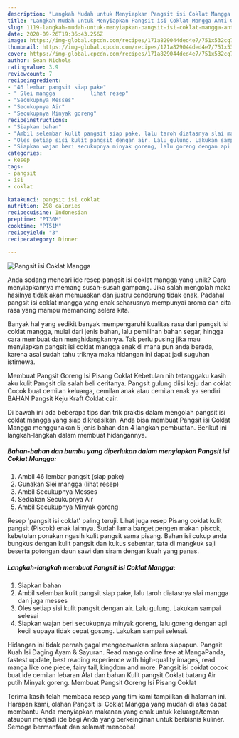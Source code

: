 ```yaml
---
description: "Langkah Mudah untuk Menyiapkan Pangsit isi Coklat Mangga Anti Gagal"
title: "Langkah Mudah untuk Menyiapkan Pangsit isi Coklat Mangga Anti Gagal"
slug: 1119-langkah-mudah-untuk-menyiapkan-pangsit-isi-coklat-mangga-anti-gagal
date: 2020-09-26T19:36:43.256Z
image: https://img-global.cpcdn.com/recipes/171a829044ded4e7/751x532cq70/pangsit-isi-coklat-mangga-foto-resep-utama.jpg
thumbnail: https://img-global.cpcdn.com/recipes/171a829044ded4e7/751x532cq70/pangsit-isi-coklat-mangga-foto-resep-utama.jpg
cover: https://img-global.cpcdn.com/recipes/171a829044ded4e7/751x532cq70/pangsit-isi-coklat-mangga-foto-resep-utama.jpg
author: Sean Nichols
ratingvalue: 3.9
reviewcount: 7
recipeingredient:
- "46 lembar pangsit siap pake"
- " Slei mangga           lihat resep"
- "Secukupnya Messes"
- "Secukupnya Air"
- "Secukupnya Minyak goreng"
recipeinstructions:
- "Siapkan bahan"
- "Ambil selembar kulit pangsit siap pake, lalu taroh diatasnya slai mangga dan juga messes"
- "Oles setiap sisi kulit pangsit dengan air. Lalu gulung. Lakukan sampai selesai"
- "Siapkan wajan beri secukupnya minyak goreng, lalu goreng dengan api kecil supaya tidak cepat gosong. Lakukan sampai selesai."
categories:
- Resep
tags:
- pangsit
- isi
- coklat

katakunci: pangsit isi coklat 
nutrition: 298 calories
recipecuisine: Indonesian
preptime: "PT30M"
cooktime: "PT51M"
recipeyield: "3"
recipecategory: Dinner

---
```



![Pangsit isi Coklat Mangga](https://img-global.cpcdn.com/recipes/171a829044ded4e7/751x532cq70/pangsit-isi-coklat-mangga-foto-resep-utama.jpg)

Anda sedang mencari ide resep pangsit isi coklat mangga yang unik? Cara menyiapkannya memang susah-susah gampang. Jika salah mengolah maka hasilnya tidak akan memuaskan dan justru cenderung tidak enak. Padahal pangsit isi coklat mangga yang enak seharusnya mempunyai aroma dan cita rasa yang mampu memancing selera kita.

Banyak hal yang sedikit banyak mempengaruhi kualitas rasa dari pangsit isi coklat mangga, mulai dari jenis bahan, lalu pemilihan bahan segar, hingga cara membuat dan menghidangkannya. Tak perlu pusing jika mau menyiapkan pangsit isi coklat mangga enak di mana pun anda berada, karena asal sudah tahu triknya maka hidangan ini dapat jadi suguhan istimewa.

Membuat Pangsit Goreng Isi Pisang Coklat Kebetulan nih tetanggaku kasih aku kulit Pangsit dia salah beli ceritanya. Pangsit gulung diisi keju dan coklat Cocok buat cemilan keluarga, cemilan anak atau cemilan enak ya sendiri BAHAN Pangsit Keju Kraft Coklat cair.


Di bawah ini ada beberapa tips dan trik praktis dalam mengolah pangsit isi coklat mangga yang siap dikreasikan. Anda bisa membuat Pangsit isi Coklat Mangga menggunakan 5 jenis bahan dan 4 langkah pembuatan. Berikut ini langkah-langkah dalam membuat hidangannya.

<!--inarticleads1-->

##### Bahan-bahan dan bumbu yang diperlukan dalam menyiapkan Pangsit isi Coklat Mangga:

1. Ambil 46 lembar pangsit (siap pake)
1. Gunakan  Slei mangga           (lihat resep)
1. Ambil Secukupnya Messes
1. Sediakan Secukupnya Air
1. Ambil Secukupnya Minyak goreng


Resep &#39;pangsit isi coklat&#39; paling teruji. Lihat juga resep Pisang coklat kulit pangsit (Piscok) enak lainnya. Sudah lama banget pengen makan piscok, kebetulan ponakan ngasih kulit pangsit sama pisang. Bahan isi cukup anda bungkus dengan kulit pangsit dan kukus sebentar, tata di mangkuk saji beserta potongan daun sawi dan siram dengan kuah yang panas. 

<!--inarticleads2-->

##### Langkah-langkah membuat Pangsit isi Coklat Mangga:

1. Siapkan bahan
1. Ambil selembar kulit pangsit siap pake, lalu taroh diatasnya slai mangga dan juga messes
1. Oles setiap sisi kulit pangsit dengan air. Lalu gulung. Lakukan sampai selesai
1. Siapkan wajan beri secukupnya minyak goreng, lalu goreng dengan api kecil supaya tidak cepat gosong. Lakukan sampai selesai.


Hidangan ini tidak pernah gagal mengecewakan selera siapapun. Pangsit Kuah Isi Daging Ayam &amp; Sayuran. Read manga online free at MangaPanda, fastest update, best reading experience with high-quality images, read manga like one piece, fairy tail, kingdom and more. Pangsit isi coklat cocok buat ide cemilan lebaran Alat dan bahan Kulit pangsit Coklat batang Air putih Minyak goreng. Membuat Pangsit Goreng Isi Pisang Coklat 

Terima kasih telah membaca resep yang tim kami tampilkan di halaman ini. Harapan kami, olahan Pangsit isi Coklat Mangga yang mudah di atas dapat membantu Anda menyiapkan makanan yang enak untuk keluarga/teman ataupun menjadi ide bagi Anda yang berkeinginan untuk berbisnis kuliner. Semoga bermanfaat dan selamat mencoba!
